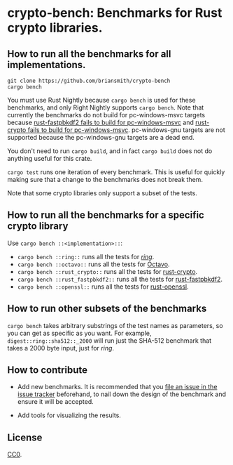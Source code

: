 # crypto-bench: Benchmarks for Rust crypto libraries.

## How to run all the benchmarks for all implementations.

```
git clone https://github.com/briansmith/crypto-bench
cargo bench
```

You must use Rust Nightly because `cargo bench` is used for these benchmarks,
and only Right Nightly supports `cargo bench`. Note that currently the
benchmarks do not build for pc-windows-msvc targets because
[rust-fastpbkdf2 fails to build for pc-windows-msvc](https://github.com/ctz/rust-fastpbkdf2/issues/1)
and [rust-crypto fails to build for pc-windows-msvc](https://github.com/DaGenix/rust-crypto/issues/324).
pc-windows-gnu targets are not supported because the pc-windows-gnu targets are
a dead end.

You don't need to run `cargo build`, and in fact `cargo build` does not do
anything useful for this crate.

`cargo test` runs one iteration of every benchmark. This is useful for quickly
making sure that a change to the benchmarks does not break them.

Note that some crypto libraries only support a subset of the tests.

## How to run all the benchmarks for a specific crypto library

Use `cargo bench ::<implementation>::`:

* `cargo bench ::ring::` runs all the tests for [*ring*](https://github.com/briansmith/ring).
* `cargo bench ::octavo::` runs all the tests for [Octavo](https://github.com/libOctavo/octavo).
* `cargo bench ::rust_crypto::` runs all the tests for [rust-crypto](https://github.com/DaGenix/rust-crypto).
* `cargo bench ::rust_fastpbkdf2::` runs all the tests for [rust-fastpbkdf2](https://github.com/ctz/rust-fastpbkdf2).
* `cargo bench ::openssl::` runs all the tests for [rust-openssl](https://github.com/sfackler/rust-openssl).

## How to run other subsets of the benchmarks

`cargo bench` takes arbitrary substrings of the test names as parameters, so
you can get as specific as you want. For example,
`digest::ring::sha512::_2000` will run just the SHA-512
benchmark that takes a 2000 byte input, just for *ring*.

## How to contribute

* Add new benchmarks. It is recommended that you
  [file an issue in the issue tracker](https://github.com/briansmith/crypto-bench/issues/new)
  beforehand, to nail down the design of the benchmark and ensure it will be
  accepted.

* Add tools for visualizing the results.

## License

[CC0](https://creativecommons.org/publicdomain/zero/1.0/).
